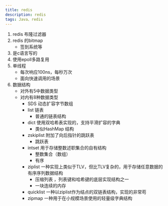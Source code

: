 ```yaml
---
title: redis 
description: redis
tags: Java、redis
---
```


1. redis 布隆过滤器
2. redis 的bitmap 
    - 签到系统等
3. 是c语言写的
4. 使用epoll多路复用
5. 单线程
    - 每次响应100ns，每秒万次
    - 面向快速调用的场景
6. 数据结构
    - 对外有5中数据类型
    - 对内有8种数据类型
        - SDS 动态扩容字节数组
        - list 链表
            - 普通的链表结构
        - dict 使用双哈希表实现的，支持平滑扩容的字典
            - 类似HashMap 结构
        - zskiplist 附加了向后指针的跳跃表
            - 跳跃表
        - intset 用于存储整数述职集合的自有结构
            - 整数集合（数组）
            - 有序
        - ziplist  一种实现上类似于TLV，但比TLV复杂的，用于存储任意数据的有序序列数据结构
            - 压缩列表 ，列表键和哈希键的底层实现结构之一
            - 一块连续的内存
        - quicklist 一种以ziplist作为结点的双链表结构，实现的非常苟
        - zipmap 一种用于在小规模场景使用的轻量级字典结构










